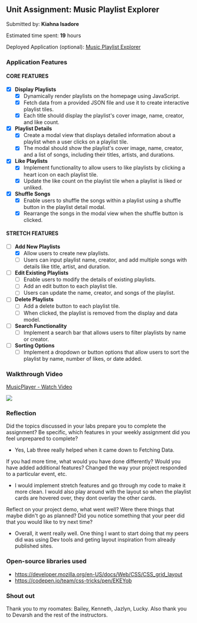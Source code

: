 ## Unit Assignment: Music Playlist Explorer

Submitted by: **Kiahna Isadore**

Estimated time spent: **19** hours 

Deployed Application (optional): [Music Playlist Explorer](https://kisadore.github.io/MusicPlaylist/)


### Application Features

#### CORE FEATURES

- [X] **Display Playlists**
  - [X] Dynamically render playlists on the homepage using JavaScript.
  - [X] Fetch data from a provided JSON file and use it to create interactive playlist tiles.
  - [X] Each title should display the playlist's cover image, name, creator, and like count.

- [X] **Playlist Details**
  - [X] Create a modal view that displays detailed information about a playlist when a user clicks on a playlist tile.
  - [X] The modal should show the playlist's cover image, name, creator, and a list of songs, including their titles, artists, and durations.

- [X] **Like Playlists**
  - [X] Implement functionality to allow users to like playlists by clicking a heart icon on each playlist tile.
  - [X] Update the like count on the playlist tile when a playlist is liked or unliked.

- [X] **Shuffle Songs**
  - [X] Enable users to shuffle the songs within a playlist using a shuffle button in the playlist detail modal.
  - [X] Rearrange the songs in the modal view when the shuffle button is clicked.

#### STRETCH FEATURES

- [ ] **Add New Playlists**
  - [X] Allow users to create new playlists.
  - [ ] Users can input playlist name, creator, and add multiple songs with details like title, artist, and duration.

- [ ] **Edit Existing Playlists**
  - [ ] Enable users to modify the details of existing playlists.
  - [ ] Add an edit button to each playlist tile.
  - [ ] Users can update the name, creator, and songs of the playlist.

- [ ] **Delete Playlists**
  - [ ] Add a delete button to each playlist tile.
  - [ ] When clicked, the playlist is removed from the display and data model.

- [ ] **Search Functionality**
  - [ ] Implement a search bar that allows users to filter playlists by name or creator.

- [ ] **Sorting Options**
  - [ ] Implement a dropdown or button options that allow users to sort the playlist by name, number of likes, or date added.

### Walkthrough Video

<div>
    <a href="https://www.loom.com/share/7ae99fd246b3496ba8f4acf7f8c094ed">
      <p>MusicPlayer - Watch Video</p>
    </a>
    <a href="https://www.loom.com/share/7ae99fd246b3496ba8f4acf7f8c094ed">
      <img style="max-width:300px;" src="https://cdn.loom.com/sessions/thumbnails/7ae99fd246b3496ba8f4acf7f8c094ed-1718242830791-with-play.gif">
    </a>
  </div>

### Reflection

Did the topics discussed in your labs prepare you to complete the assignment? Be specific, which features in your weekly assignment did you feel unprepared to complete?

* Yes, Lab three really helped when it came down to Fetching Data.

If you had more time, what would you have done differently? Would you have added additional features? Changed the way your project responded to a particular event, etc.
  
* I would implement stretch features and go through my code to make it more clean. I would also play around with the layout so when the playlist cards are hovered over, they dont overlay the other cards.

Reflect on your project demo, what went well? Were there things that maybe didn't go as planned? Did you notice something that your peer did that you would like to try next time?

* Overall, it went really well. One thing I want to start doing that my peers did was using Dev tools and geting layout inspiration from already published sites.

### Open-source libraries used

- https://developer.mozilla.org/en-US/docs/Web/CSS/CSS_grid_layout
- https://codepen.io/team/css-tricks/pen/EKEYob

### Shout out

Thank you to my roomates: Bailey, Kenneth, Jazlyn, Lucky. Also thank you to Devarsh and the rest of the instructors. 
